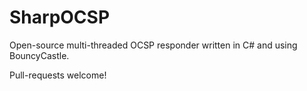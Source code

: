 SharpOCSP
==========

Open-source multi-threaded OCSP responder written in C# and using BouncyCastle.

Pull-requests welcome!
